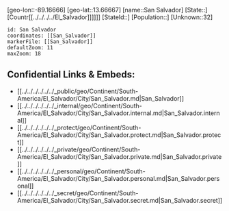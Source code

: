 ﻿---
location: [13.66667,-89.16666]
mapzoom: [7,12] 
mapmarker: city 
type: City
tags:
- geo/City


SpocWebEntityId: 35961
isDeleted: false
confidential: public

---
[geo-lon::-89.16666]
[geo-lat::13.66667]
[name::San Salvador]
[State::]
[Countr[[../../../../El_Salvador]]]]]]
[StateId::]
[Population::]
[Unknown::32]


```leaflet
id: San Salvador
coordinates: [[San_Salvador]]
markerFile: [[San_Salvador]]
defaultZoom: 11 
maxZoom: 18
```


## Confidential Links & Embeds: 
- [[../../../../../../_public/geo/Continent/South-America/El_Salvador/City/San_Salvador.md|San_Salvador]] 
- [[../../../../../../_internal/geo/Continent/South-America/El_Salvador/City/San_Salvador.internal.md|San_Salvador.internal]] 
- [[../../../../../../_protect/geo/Continent/South-America/El_Salvador/City/San_Salvador.protect.md|San_Salvador.protect]] 
- [[../../../../../../_private/geo/Continent/South-America/El_Salvador/City/San_Salvador.private.md|San_Salvador.private]] 
- [[../../../../../../_personal/geo/Continent/South-America/El_Salvador/City/San_Salvador.personal.md|San_Salvador.personal]] 
- [[../../../../../../_secret/geo/Continent/South-America/El_Salvador/City/San_Salvador.secret.md|San_Salvador.secret]] 

